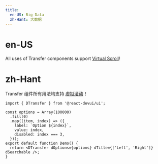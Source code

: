 ```yaml
---
title:
  en-US: Big Data
  zh-Hant: 大数据
---
```


# en-US

All uses of Transfer components support [Virtual Scroll](/components/VirtualScroll)!

# zh-Hant

Transfer 组件所有用法均支持 [虚拟滚动](/components/VirtualScroll)！

```tsx
import { DTransfer } from '@react-devui/ui';

const options = Array(100000)
  .fill(0)
  .map((item, index) => ({
    label: `Option ${index}`,
    value: index,
    disabled: index === 3,
  }));
export default function Demo() {
  return <DTransfer dOptions={options} dTitle={['Left', 'Right']} dSearchable />;
}
```

